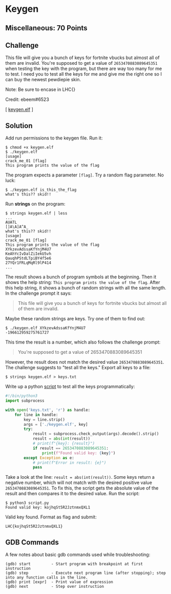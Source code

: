 # Keygen

## Miscellaneous: 70 Points

## Challenge

This file will give you a bunch of keys for fortnite vbucks but almost all of them are invalid. You're supposed to get a value of `2653470883089645351` when testing the key with the program, but there are way too many for me to test. I need you to test all the keys for me and give me the right one so I can buy the newest pewdiepie skin.

Note: Be sure to encase in LHC{}

Credit: ebeem#6523

[ [keygen.elf](keygen.elf) ]

## Solution
Add run permissions to the keygen file. Run it:
```
$ chmod +x keygen.elf
$ ./keygen.elf
[usage]
crack_me_01 [flag]
This program prints the value of the flag
```

The program expects a parameter `[flag]`. Try a random flag parameter. No luck:
```
$ ./keygen.elf is_this_the_flag
what's this?? skid!!
```

Run **strings** on the program:
```
$ strings keygen.elf | less
...
AUATL
[]A\A]A^A_
what's this?? skid!!
[usage]
crack_me_01 [flag]
This program prints the value of the flag
XYkzevAdssaKfYnjM4U7
KeAhYcIvDalZiIekU5vh
QauqhPStdLTpiBY4f5e6
27YQr1FRLqMqRl9lP414
...
```

The result shows a bunch of program symbols at the beginning. Then it shows the help string: `This program prints the value of the flag`. After this help string, it shows a bunch of random strings with all the same length. In the challenge prompt it says:

> This file will give you a bunch of keys for fortnite vbucks but almost all of them are invalid.

Maybe these random strings are keys. Try one of them to find out:
```
$ ./keygen.elf XYkzevAdssaKfYnjM4U7
-196612959275761727
```

This time the result is a number, which also follows the challenge prompt:

> You're supposed to get a value of 2653470883089645351

However, the result does not match the desired value `2653470883089645351`. The challenge suggests to "test all the keys." Export all keys to a file:
```
$ strings keygen.elf > keys.txt
```

Write up a python [script](./script.py) to test all the keys programmatically:
```python
#!/bin/python3
import subprocess

with open('keys.txt', 'r') as handle:
    for line in handle:
        key = line.strip()
        args = ['./keygen.elf', key]
        try:
            result = subprocess.check_output(args).decode().strip()
            result = abs(int(result))
            # print(f"{key}: {result}")
            if result == 2653470883089645351:
                print(f"Found valid key: {key}")
        except Exception as e:
            # print(f"Error in result: {e}")
            pass
```

Take a look at the line: `result = abs(int(result))`. Some keys return a negative number, which will not match with the desired positive value `2653470883089645351`. To fix this, the script gets the absolute value of the result and then compares it to the desired value. Run the script:

```
$ python3 script.py
Found valid key: kojhqSt5R2JztnmxQXL1
```

Valid key found. Format as flag and submit:
```
LHC{kojhqSt5R2JztnmxQXL1}
```

## GDB Commands
A few notes about basic gdb commands used while troubleshooting:
```
(gdb) start         - Start program with breakpoint at first instruction
(gdb) step          - Execute next program line (after stopping); step into any function calls in the line.
(gdb) print [expr]  - Print value of expression
(gdb) next          - Step over instruction
```